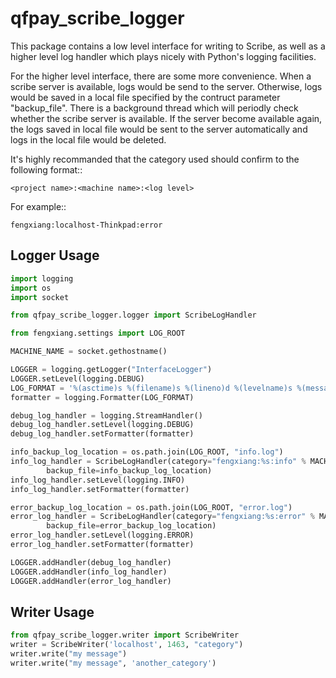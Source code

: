 qfpay_scribe_logger
===================

This package contains a low level interface for writing to Scribe,
as well as a higher level log handler which plays nicely with Python's
logging facilities.

For the higher level interface, there are some more convenience.
When a scribe server is available, logs would be send to the server.
Otherwise, logs would be saved in a local file specified by the contruct
parameter "backup_file". There is a background thread which will periodly
check whether the scribe server is available. If the server become available
again, the logs saved in local file would be sent to the server automatically
and logs in the local file would be deleted.

It's highly recommanded that the category used should confirm to the following format::

    <project name>:<machine name>:<log level>

For example::

    fengxiang:localhost-Thinkpad:error

Logger Usage
------------

```python
import logging
import os
import socket

from qfpay_scribe_logger.logger import ScribeLogHandler

from fengxiang.settings import LOG_ROOT

MACHINE_NAME = socket.gethostname()

LOGGER = logging.getLogger("InterfaceLogger")
LOGGER.setLevel(logging.DEBUG)
LOG_FORMAT = '%(asctime)s %(filename)s %(lineno)d %(levelname)s %(message)s'
formatter = logging.Formatter(LOG_FORMAT)

debug_log_handler = logging.StreamHandler()
debug_log_handler.setLevel(logging.DEBUG)
debug_log_handler.setFormatter(formatter)

info_backup_log_location = os.path.join(LOG_ROOT, "info.log")
info_log_handler = ScribeLogHandler(category="fengxiang:%s:info" % MACHINE_NAME,
        backup_file=info_backup_log_location)
info_log_handler.setLevel(logging.INFO)
info_log_handler.setFormatter(formatter)

error_backup_log_location = os.path.join(LOG_ROOT, "error.log")
error_log_handler = ScribeLogHandler(category="fengxiang:%s:error" % MACHINE_NAME,
        backup_file=error_backup_log_location)
error_log_handler.setLevel(logging.ERROR)
error_log_handler.setFormatter(formatter)

LOGGER.addHandler(debug_log_handler)
LOGGER.addHandler(info_log_handler)
LOGGER.addHandler(error_log_handler)
```

Writer Usage
------------

```python
from qfpay_scribe_logger.writer import ScribeWriter
writer = ScribeWriter('localhost', 1463, "category")
writer.write("my message")
writer.write("my message", 'another_category')
```
